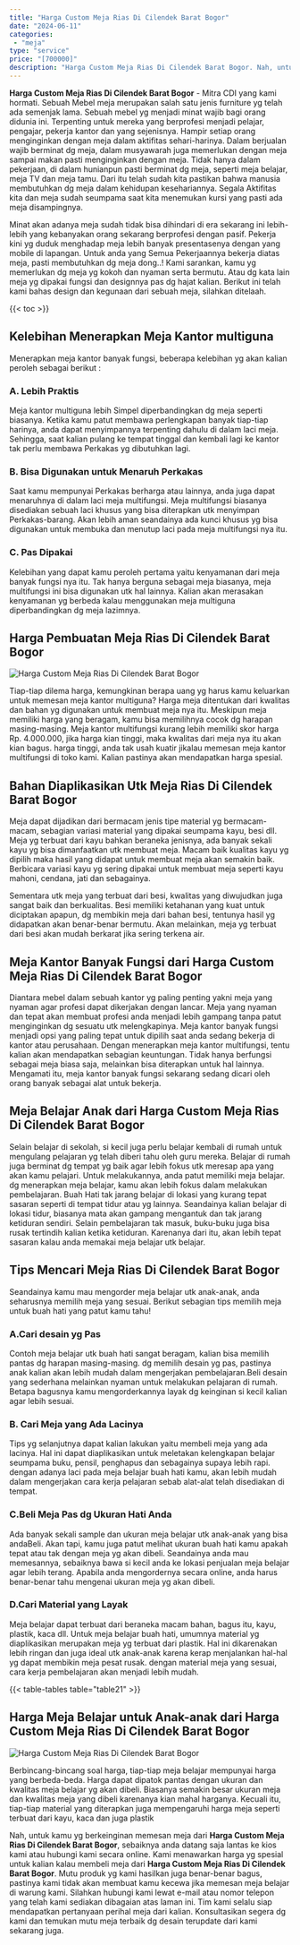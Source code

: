```yaml
---
title: "Harga Custom Meja Rias Di Cilendek Barat Bogor"
date: "2024-06-11"
categories:
 - "meja"
type: "service"
price: "[700000]"
description: "Harga Custom Meja Rias Di Cilendek Barat Bogor. Nah, untuk kamu yg berkeinginan memesan meja dari **Harga Custom Meja Rias Di Cilendek Barat Bogor**, sebaikn..."
---
```


**Harga Custom Meja Rias Di Cilendek Barat Bogor** - Mitra CDI yang kami hormati. Sebuah Mebel meja merupakan salah satu jenis furniture yg telah ada semenjak lama. Sebuah mebel yg menjadi minat wajib bagi orang didunia ini. Terpenting untuk mereka yang berprofesi menjadi pelajar, pengajar, pekerja kantor dan yang sejenisnya. Hampir setiap orang menginginkan dengan meja dalam aktifitas sehari-harinya. Dalam berjualan wajib berminat dg meja, dalam musyawarah juga memerlukan dengan meja sampai makan pasti menginginkan dengan meja. Tidak hanya dalam pekerjaan, di dalam hunianpun pasti berminat dg meja, seperti meja belajar, meja TV dan meja tamu. Dari itu telah sudah kita pastikan bahwa manusia membutuhkan dg meja dalam kehidupan kesehariannya. Segala Aktifitas kita dan meja sudah seumpama saat kita menemukan kursi yang pasti ada meja disampingnya.

Minat akan adanya meja sudah tidak bisa dihindari di era sekarang ini lebih-lebih yang kebanyakan orang sekarang berprofesi dengan pasif. Pekerja kini yg duduk menghadap meja lebih banyak presentasenya dengan yang mobile di lapangan. Untuk anda yang Semua Pekerjaannya bekerja diatas meja, pasti membutuhkan dg meja dong..! Kami sarankan, kamu yg memerlukan dg meja yg kokoh dan nyaman serta bermutu. Atau dg kata lain meja yg dipakai fungsi dan designnya pas dg hajat kalian. Berikut ini telah kami bahas design dan kegunaan dari sebuah meja, silahkan ditelaah.

{{< toc >}}

## Kelebihan Menerapkan Meja Kantor multiguna

Menerapkan meja kantor banyak fungsi, beberapa kelebihan yg akan kalian peroleh sebagai berikut :

### A. Lebih Praktis

Meja kantor multiguna lebih Simpel diperbandingkan dg meja seperti biasanya. Ketika kamu patut membawa perlengkapan banyak tiap-tiap harinya, anda dapat menyimpannya terpenting dahulu di dalam laci meja. Sehingga, saat kalian pulang ke tempat tinggal dan kembali lagi ke kantor tak perlu membawa Perkakas yg dibutuhkan lagi.

### B. Bisa Digunakan untuk Menaruh Perkakas

Saat kamu mempunyai Perkakas berharga atau lainnya, anda juga dapat menaruhnya di dalam laci meja multifungsi. Meja multifungsi biasanya disediakan sebuah laci khusus yang bisa diterapkan utk menyimpan Perkakas-barang. Akan lebih aman seandainya ada kunci khusus yg bisa digunakan untuk membuka dan menutup laci pada meja multifungsi nya itu.

### C. Pas Dipakai

Kelebihan yang dapat kamu peroleh pertama yaitu kenyamanan dari meja banyak fungsi nya itu. Tak hanya berguna sebagai meja biasanya, meja multifungsi ini bisa digunakan utk hal lainnya. Kalian akan merasakan kenyamanan yg berbeda kalau menggunakan meja multiguna diperbandingkan dg meja lazimnya.

## Harga Pembuatan Meja Rias Di Cilendek Barat Bogor

![Harga Custom Meja Rias Di Cilendek Barat Bogor](/images/meja/meja-dewasa-014.jpg)

Tiap-tiap dilema harga, kemungkinan berapa uang yg harus kamu keluarkan untuk memesan meja kantor multiguna? Harga meja ditentukan dari kwalitas dan bahan yg digunakan untuk membuat meja nya itu. Meskipun meja memiliki harga yang beragam, kamu bisa memilihnya cocok dg harapan masing-masing. Meja kantor multifungsi kurang lebih memiliki skor harga Rp. 4.000.000, jika harga kian tinggi, maka kwalitas dari meja nya itu akan kian bagus. harga tinggi, anda tak usah kuatir jikalau memesan meja kantor multifungsi di toko kami. Kalian pastinya akan mendapatkan harga spesial.

## Bahan Diaplikasikan Utk Meja Rias Di Cilendek Barat Bogor

Meja dapat dijadikan dari bermacam jenis tipe material yg bermacam-macam, sebagian variasi material yang dipakai seumpama kayu, besi dll. Meja yg terbuat dari kayu bahkan beraneka jenisnya, ada banyak sekali kayu yg bisa dimanfaatkan utk membuat meja. Macam baik kualitas kayu yg dipilih maka hasil yang didapat untuk membuat meja akan semakin baik. Berbicara variasi kayu yg sering dipakai untuk membuat meja seperti kayu mahoni, cendana, jati dan sebagainya.

Sementara utk meja yang terbuat dari besi, kwalitas yang diwujudkan juga sangat baik dan berkualitas. Besi memiliki ketahanan yang kuat untuk diciptakan apapun, dg membikin meja dari bahan besi, tentunya hasil yg didapatkan akan benar-benar bermutu. Akan melainkan, meja yg terbuat dari besi akan mudah berkarat jika sering terkena air.

## Meja Kantor Banyak Fungsi dari Harga Custom Meja Rias Di Cilendek Barat Bogor

Diantara mebel dalam sebuah kantor yg paling penting yakni meja yang nyaman agar profesi dapat dikerjakan dengan lancar. Meja yang nyaman dan tepat akan membuat profesi anda menjadi lebih gampang tanpa patut menginginkan dg sesuatu utk melengkapinya. Meja kantor banyak fungsi menjadi opsi yang paling tepat untuk dipilih saat anda sedang bekerja di kantor atau perusahaan. Dengan menerapkan meja kantor multifungsi, tentu kalian akan mendapatkan sebagian keuntungan. Tidak hanya berfungsi sebagai meja biasa saja, melainkan bisa diterapkan untuk hal lainnya. Mengamati itu, meja kantor banyak fungsi sekarang sedang dicari oleh orang banyak sebagai alat untuk bekerja.

## Meja Belajar Anak dari Harga Custom Meja Rias Di Cilendek Barat Bogor

Selain belajar di sekolah, si kecil juga perlu belajar kembali di rumah untuk mengulang pelajaran yg telah diberi tahu oleh guru mereka. Belajar di rumah juga berminat dg tempat yg baik agar lebih fokus utk meresap apa yang akan kamu pelajari. Untuk melakukannya, anda patut memiliki meja belajar. dg menerapkan meja belajar, kamu akan lebih fokus dalam melakukan pembelajaran. Buah Hati tak jarang belajar di lokasi yang kurang tepat sasaran seperti di tempat tidur atau yg lainnya. Seandainya kalian belajar di lokasi tidur, biasanya mata akan gampang mengantuk dan tak jarang ketiduran sendiri. Selain pembelajaran tak masuk, buku-buku juga bisa rusak tertindih kalian ketika ketiduran. Karenanya dari itu, akan lebih tepat sasaran kalau anda memakai meja belajar utk belajar.

## Tips Mencari Meja Rias Di Cilendek Barat Bogor

Seandainya kamu mau mengorder meja belajar utk anak-anak, anda seharusnya memilih meja yang sesuai. Berikut sebagian tips memilih meja untuk buah hati yang patut kamu tahu!

### A.Cari desain yg Pas

Contoh meja belajar utk buah hati sangat beragam, kalian bisa memilih pantas dg harapan masing-masing. dg memilih desain yg pas, pastinya anak kalian akan lebih mudah dalam mengerjakan pembelajaran.Beli desain yang sederhana melainkan nyaman untuk melakukan pelajaran di rumah. Betapa bagusnya kamu mengorderkannya layak dg keinginan si kecil kalian agar lebih sesuai.

### B. Cari Meja yang Ada Lacinya

Tips yg selanjutnya dapat kalian lakukan yaitu membeli meja yang ada lacinya. Hal ini dapat diaplikasikan untuk meletakan kelengkapan belajar seumpama buku, pensil, penghapus dan sebagainya supaya lebih rapi. dengan adanya laci pada meja belajar buah hati kamu, akan lebih mudah dalam mengerjakan cara kerja pelajaran sebab alat-alat telah disediakan di tempat.

### C.Beli Meja Pas dg Ukuran Hati Anda

Ada banyak sekali sample dan ukuran meja belajar utk anak-anak yang bisa andaBeli. Akan tapi, kamu juga patut melihat ukuran buah hati kamu apakah tepat atau tak dengan meja yg akan dibeli. Seandainya anda mau memesannya, sebaiknya bawa si kecil anda ke lokasi penjualan meja belajar agar lebih terang. Apabila anda mengordernya secara online, anda harus benar-benar tahu mengenai ukuran meja yg akan dibeli.

### D.Cari Material yang Layak

Meja belajar dapat terbuat dari beraneka macam bahan, bagus itu, kayu, plastik, kaca dll. Untuk meja belajar buah hati, umumnya material yg diaplikasikan merupakan meja yg terbuat dari plastik. Hal ini dikarenakan lebih ringan dan juga ideal utk anak-anak karena kerap menjalankan hal-hal yg dapat membikin meja pesat rusak. dengan material meja yang sesuai, cara kerja pembelajaran akan menjadi lebih mudah.

{{< table-tables table="table21" >}}

## Harga Meja Belajar untuk Anak-anak dari Harga Custom Meja Rias Di Cilendek Barat Bogor

![Harga Custom Meja Rias Di Cilendek Barat Bogor](/images/meja/meja-anak-006.jpg)

Berbincang-bincang soal harga, tiap-tiap meja belajar mempunyai harga yang berbeda-beda. Harga dapat dipatok pantas dengan ukuran dan kwalitas meja belajar yg akan dibeli. Biasanya semakin besar ukuran meja dan kwalitas meja yang dibeli karenanya kian mahal harganya. Kecuali itu, tiap-tiap material yang diterapkan juga mempengaruhi harga meja seperti terbuat dari kayu, kaca dan juga plastik

Nah, untuk kamu yg berkeinginan memesan meja dari **Harga Custom Meja Rias Di Cilendek Barat Bogor**, sebaiknya anda datang saja lantas ke kios kami atau hubungi kami secara online. Kami menawarkan harga yg spesial untuk kalian kalau membeli meja dari **Harga Custom Meja Rias Di Cilendek Barat Bogor**. Mutu produk yg kami hasilkan juga benar-benar bagus, pastinya kami tidak akan membuat kamu kecewa jika memesan meja belajar di warung kami. Silahkan hubungi kami lewat e-mail atau nomor telepon yang telah kami sediakan dibagaian atas laman ini. Tim kami selalu siap mendapatkan pertanyaan perihal meja dari kalian. Konsultasikan segera dg kami dan temukan mutu meja terbaik dg desain terupdate dari kami sekarang juga.
